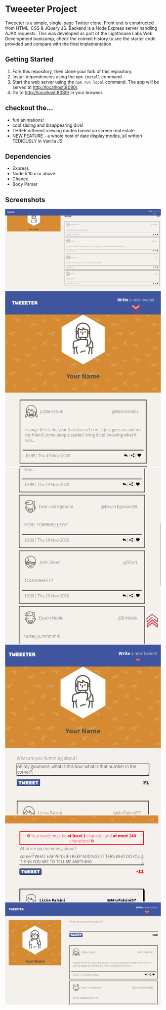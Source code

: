 # Tweeeter Project

Tweeeter is a simple, single-page Twitter clone. Front end is constructed from HTML, CSS & JQuery JS. Backend is a Node Express server handling AJAX requests. This was developed as part of the Lighthouse Labs Web Development bootcamp, check the commit history to see the starter code provided and compare with the final implementation.

## Getting Started

1. Fork this repository, then clone your fork of this repository.
2. Install dependencies using the `npm install` command.
3. Start the web server using the `npm run local` command. The app will be served at <http://localhost:8080/>.
4. Go to <http://localhost:8080/> in your browser.

## checkout the...
- fun animations!
- cool sliding and disappearing divs!
- THREE different viewing modes based on screen real estate
- NEW FEATURE - a whole host of date display modes, all written TEDIOUSLY in Vanilla JS

## Dependencies

- Express
- Node 5.10.x or above
- Chance
- Body Parser

## Screenshots
!["NEW - cool timestamps"](https://github.com/danuhnder/tweeter/blob/master/docs/tweet-timestamps.png)
!["Top of the page (in tablet view)"](https://github.com/danuhnder/tweeter/blob/master/docs/tweet-landing.png)
!["Engage in some scintillating conversation..."](https://github.com/danuhnder/tweeter/blob/master/docs/tweet-list.png)
!["... and add your own two cents!"](https://github.com/danuhnder/tweeter/blob/master/docs/tweet-input.png)
!["Only 140 characters worth of two cents though!"](https://github.com/danuhnder/tweeter/blob/master/docs/tweet-validation.png)
!["Enjoy on all of your devices!"](https://github.com/danuhnder/tweeter/blob/master/docs/tweet-desktop.png)
